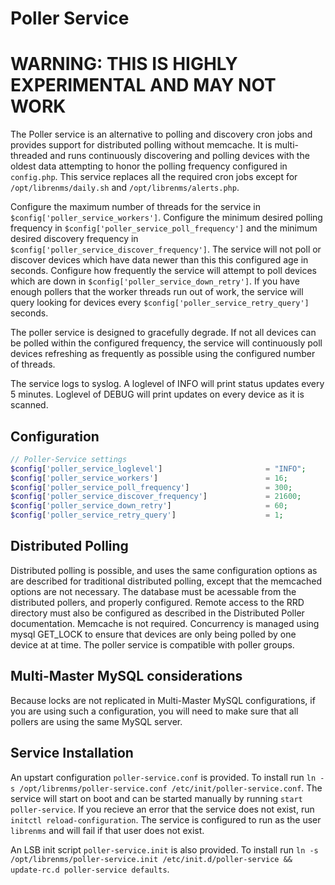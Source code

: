 # Poller Service

# WARNING: THIS IS HIGHLY EXPERIMENTAL AND MAY NOT WORK

The Poller service is an alternative to polling and discovery cron jobs and provides support for distributed polling without memcache. It is multi-threaded and runs continuously discovering and polling devices with the oldest data attempting to honor the polling frequency configured in `config.php`. This service replaces all the required cron jobs except for `/opt/librenms/daily.sh` and `/opt/librenms/alerts.php`.

Configure the maximum number of threads for the service in `$config['poller_service_workers']`. Configure the minimum desired polling frequency in `$config['poller_service_poll_frequency']` and the minimum desired discovery frequency in `$config['poller_service_discover_frequency']`. The service will not poll or discover devices which have data newer than this this configured age in seconds. Configure how frequently the service will attempt to poll devices which are down in `$config['poller_service_down_retry']`. If you have enough pollers that the worker threads run out of work, the service will query looking for devices every `$config['poller_service_retry_query']` seconds.

The poller service is designed to gracefully degrade. If not all devices can be polled within the configured frequency, the service will continuously poll devices refreshing as frequently as possible using the configured number of threads.

The service logs to syslog. A loglevel of INFO will print status updates every 5 minutes. Loglevel of DEBUG will print updates on every device as it is scanned.

## Configuration
```php
// Poller-Service settings
$config['poller_service_loglevel']                       = "INFO";
$config['poller_service_workers']                        = 16;
$config['poller_service_poll_frequency']                 = 300;
$config['poller_service_discover_frequency']             = 21600;
$config['poller_service_down_retry']                     = 60;
$config['poller_service_retry_query']                    = 1;
```

## Distributed Polling
Distributed polling is possible, and uses the same configuration options as are described for traditional distributed polling, except that the memcached options are not necessary. The database must be acessable from the distributed pollers, and properly configured. Remote access to the RRD directory must also be configured as described in the Distributed Poller documentation. Memcache is not required. Concurrency is managed using mysql GET_LOCK to ensure that devices are only being polled by one device at at time. The poller service is compatible with poller groups.

## Multi-Master MySQL considerations
Because locks are not replicated in Multi-Master MySQL configurations, if you are using such a configuration, you will need to make sure that all pollers are using the same MySQL server.

## Service Installation
An upstart configuration `poller-service.conf` is provided. To install run `ln -s /opt/librenms/poller-service.conf /etc/init/poller-service.conf`. The service will start on boot and can be started manually by running `start poller-service`. If you recieve an error that the service does not exist, run `initctl reload-configuration`. The service is configured to run as the user `librenms` and will fail if that user does not exist.

An LSB init script `poller-service.init` is also provided. To install run `ln -s /opt/librenms/poller-service.init /etc/init.d/poller-service && update-rc.d poller-service defaults`.
